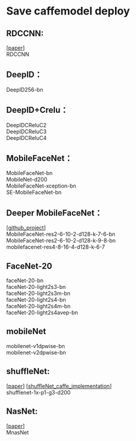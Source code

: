 # Save caffemodel deploy

## RDCCNN:     
[[paper](https://arxiv.org/pdf/1708.05234.pdf)]<br>
RDCCNN<br>

## DeepID：
DeepID256-bn<br>

## DeepID+Crelu：
DeepIDCReluC2<br>
DeepIDCReluC3<br>
DeepIDCReluC4<br>

## MobileFaceNet：
MobileFaceNet-bn<br>
MobileNet-d200<br>
MobileFaceNet-xception-bn<br>
SE-MobileFaceNet-bn<br>

## Deeper MobileFaceNet：   
[[github_project](https://github.com/zuoqing1988/ZQCNN-v0.0)]<br>
MobileFaceNet-res2-6-10-2-d128-k-7-6-bn<br>
MobileFaceNet-res2-6-10-2-d128-k-9-8-bn<br>
mobilefacenet-res4-8-16-4-d128-k-6-7<br>

## FaceNet-20
faceNet-20-bn<br>
faceNet-20-light2s3-bn<br>
faceNet-20-light2s3m-bn<br>
faceNet-20-light2s4-bn<br>
faceNet-20-light2s4m-bn<br>
faceNet-20-light2s4avep-bn<br>

## mobileNet
mobilenet-v1dpwise-bn<br>
mobilenet-v2dpwise-bn<br>

## shuffleNet:    
[[paper](https://arxiv.org/pdf/1707.01083.pdf)] [[shuffleNet_caffe_implementation](https://github.com/farmingyard/ShuffleNet)]<br>
shufflenet-1x-p1-g3-d200<br>

## NasNet:   
[[paper](https://arxiv.org/pdf/1807.11626.pdf)]<br>
MnasNet<br>
